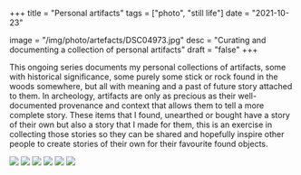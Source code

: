 +++
title = "Personal artifacts"
tags = ["photo", "still life"]
date = "2021-10-23"

image = "/img/photo/artefacts/DSC04973.jpg"
desc = "Curating and documenting a collection of personal artifacts"
draft = "false"
+++

This ongoing series documents my personal collections of artifacts, some with historical significance, some purely some stick or rock found in the woods somewhere, but all with meaning and a past of future story attached to them.
In archeology, artifacts are only as precious as their well-documented provenance and context that allows them to tell a more complete story. These items that I found, unearthed or bought have a story of their own but also a story that I made for them, this is an exercise in collecting those stories so they can be shared and hopefully inspire other people to create stories of their own for their favourite found objects.

![](/img/photo/artefacts/DSC04971.jpg "")
![](/img/photo/artefacts/DSC04972.jpg "")
![](/img/photo/artefacts/DSC04973.jpg "")
![](/img/photo/artefacts/DSC04974.jpg "")
![](/img/photo/artefacts/DSC04975.jpg "")
![](/img/photo/artefacts/DSC04976.jpg "")
